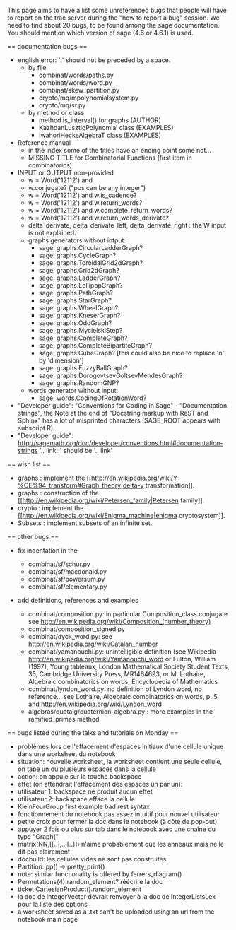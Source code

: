 This page aims to have a list some unreferenced bugs that people will have to report on the trac server during the "how to report a bug" session. We need to find about 20 bugs, to be found among the sage documentation. You should mention which version of sage (4.6 or 4.6.1) is used.


== documentation bugs ==
  * english error:  ':' should not be preceded by a space.
    * by file
      * combinat/words/paths.py
      * combinat/words/word.py
      * combinat/skew_partition.py
      * crypto/mq/mpolynomialsystem.py
      * crypto/mq/sr.py
    * by method or class
      * method is_interval() for graphs (AUTHOR)
      * KazhdanLusztigPolynomial class (EXAMPLES)
      * IwahoriHeckeAlgebraT class (EXAMPLES)
  * Reference manual
    * in the index some of the titles have an ending point some not...
    * MISSING TITLE for Combinatorial Functions (first item in combinatorics)
  * INPUT or OUTPUT non-provided
    *  w = Word('12112') and 
      * w.conjugate? ("pos can be any integer")
      *  w = Word('12112') and w.is_cadence? 
      *  w = Word('12112') and w.return_words?
      *  w = Word('12112') and w.complete_return_words?
      *  w = Word('12112') and w.return_words_derivate?
    * delta_derivate, delta_derivate_left, delta_derivate_right : the W input is not explained.
    * graphs generators without intput:
      * sage: graphs.CircularLadderGraph?
      * sage: graphs.CycleGraph?
      * sage: graphs.ToroidalGrid2dGraph?
      * sage: graphs.Grid2dGraph?
      * sage: graphs.LadderGraph?
      * sage: graphs.LollipopGraph?
      * sage: graphs.PathGraph?
      * sage: graphs.StarGraph?
      * sage: graphs.WheelGraph?
      * sage: graphs.KneserGraph?
      * sage: graphs.OddGraph?
      * sage: graphs.MycielskiStep?
      * sage: graphs.CompleteGraph?
      * sage: graphs.CompleteBipartiteGraph?
      * sage: graphs.CubeGraph? [this could also be nice to replace 'n' by 'dimension']
      * sage: graphs.FuzzyBallGraph?
      * sage: graphs.DorogovtsevGoltsevMendesGraph?
      * sage: graphs.RandomGNP?
    * words generator without input:
      * sage: words.CodingOfRotationWord?
  * "Developer guide": "Conventions for Coding in Sage" - "Documentation strings", the Note at the end of "Docstring markup with ReST and Sphinx" has a lot of misprinted characters (SAGE_ROOT appears with subscript R)
  * "Developer guide": http://sagemath.org/doc/developer/conventions.html#documentation-strings '.. link::' should be '.. link'










== wish list ==

  * graphs : implement the [[http://en.wikipedia.org/wiki/Y-%CE%94_transform#Graph_theory|delta-y transformation]].
  * graphs : construction of the [[http://en.wikipedia.org/wiki/Petersen_family|Petersen family]].
  * crypto : implement the [[http://en.wikipedia.org/wiki/Enigma_machine|enigma cryptosystem]].
  * Subsets : implement subsets of an infinite set. 


== other bugs ==
  * fix indentation in the 
    * combinat/sf/schur.py
    * combinat/sf/macdonald.py
    * combinat/sf/powersum.py
    * combinat/sf/elementary.py

 * add definitions, references and examples
   * combinat/composition.py: in particular Composition_class.conjugate see http://en.wikipedia.org/wiki/Composition_(number_theory)
   * combinat/composition_signed.py
   * combinat/dyck_word.py: see http://en.wikipedia.org/wiki/Catalan_number
   * combinat/yamanouchi.py: unintelligible definition (see Wikipedia http://en.wikipedia.org/wiki/Yamanouchi_word or Fulton, William (1997), Young tableaux, London Mathematical Society Student Texts, 35, Cambridge University Press, MR1464693, or M. Lothaire, Algebraic combinatorics on words, Encyclopedia of Mathematics 
   * combinat/lyndon_word.py: no definition of Lyndon word, no reference... see Lothaire, Algebraic combinatorics on words, p. 5, and http://en.wikipedia.org/wiki/Lyndon_word
   * algebras/quatalg/quaternion_algebra.py : more examples in the ramified_primes method

== bugs listed during the talks and tutorials on Monday ==

 * problèmes lors de l'effacement d'espaces initiaux d'une cellule unique dans une worksheet du notebook
  * situation: nouvelle worksheet, la worksheet contient une seule cellule, on tape un ou plusieurs espaces dans la cellule
  * action: on appuie sur la touche backspace
  * effet (on attendrait l'effacement des espaces un par un):
   * utilisateur 1: backspace ne produit aucun effet
   * utilisateur 2: backspace efface la cellule
 * KleinFourGroup first example bad rest syntax
 * fonctionnement du notebook pas assez intuitif pour nouvel utilisateur
 * petite croix pour fermer la doc dans le notebook (à côté de pop-out)
 * appuyer 2 fois ou plus sur tab dans le notebook avec une chaîne du type "Graph("
 * matrix(NN,[[..],..,[..]]) n'aime probablement que les anneaux mais ne le dit pas clairement
 * docbuild: les cellules vides ne sont pas construites
 * Partition: pp() -> pretty_print()
  * note: similar functionality is offered by ferrers_diagram()
 * Permutations(4).random_element? réécrire la doc
 * ticket CartesianProduct().random_element
 * la doc de IntegerVector devrait renvoyer à la doc de IntegerListsLex pour la liste des options
 * a worksheet saved as a .txt can't be uploaded using an url from the notebook main page

